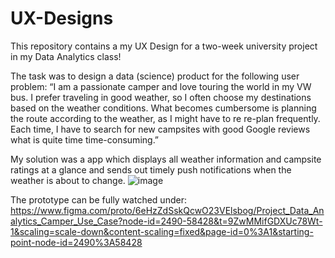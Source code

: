 # UX-Designs
This repository contains a my UX Design for a two-week university project in my Data Analytics class!

The task was to design a data (science) product for the following user problem:
“I am a passionate camper and love touring the world in my VW bus. 
I prefer traveling in good weather, so I often choose my destinations based on the weather conditions. What
becomes cumbersome is planning the route according to the weather, as I might have to re re-plan frequently. Each time, I have to search for
new campsites with good Google reviews what is quite time time-consuming.”

My solution was a app which displays all weather information and campsite ratings at a glance and sends out timely push notifications when the weather is about to change. 
![image](https://github.com/user-attachments/assets/2d73547f-44fe-4109-8be5-013c52171d6a)

The prototype can be fully watched under: https://www.figma.com/proto/6eHzZdSskQcwO23VElsbog/Project_Data_Analytics_Camper_Use_Case?node-id=2490-58428&t=9ZwMMifGDXUc78Wt-1&scaling=scale-down&content-scaling=fixed&page-id=0%3A1&starting-point-node-id=2490%3A58428





